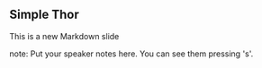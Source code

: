 ##  Simple Thor

This is a new Markdown slide

note:
    Put your speaker notes here.
    You can see them pressing 's'.
